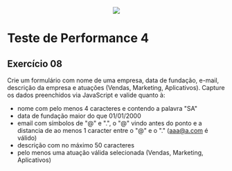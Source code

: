 <p align="center">
    <img src="https://www.infnet.edu.br/infnet/wp-content/themes/infnet.homepage//assets/img/LogoInfnetRodape.png"/>
</p>

# Teste de Performance 4

## Exercício 08

Crie um formulário com nome de uma empresa, data de fundação, e-mail, descrição da empresa e atuações (Vendas, Marketing, Aplicativos). Capture os dados preenchidos via JavaScript e valide quanto à:

- nome com pelo menos 4 caracteres e contendo a palavra "SA"
- data de fundação maior do que 01/01/2000
- email com símbolos de "@" e ".", o "@" vindo antes do ponto e a distancia de ao menos 1 caracter entre o "@" e o "." (aaa@a.com é válido)
- descrição com no máximo 50 caracteres
- pelo menos uma atuação válida selecionada (Vendas, Marketing, Aplicativos)
   